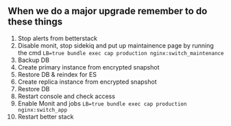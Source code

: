 ## When we do a major upgrade remember to do these things
1. Stop alerts from betterstack
2. Disable monit, stop sidekiq and put up maintainence page by running the cmd
    `LB=true bundle exec cap production nginx:switch_maintenance`
4. Backup DB
5. Create primary instance from encrypted snapshot
6. Restore DB & reindex for ES
7. Create replica instance from encrypted snapshot
8. Restore DB
9. Restart console and check access
10. Enable Monit and jobs
    `LB=true bundle exec cap production nginx:switch_app`
12. Restart better stack
